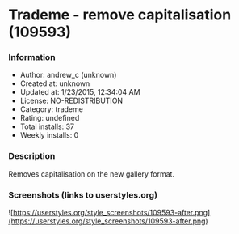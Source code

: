 # Trademe - remove capitalisation (109593)

### Information
- Author: andrew_c (unknown)
- Created at: unknown
- Updated at: 1/23/2015, 12:34:04 AM
- License: NO-REDISTRIBUTION
- Category: trademe
- Rating: undefined
- Total installs: 37
- Weekly installs: 0


### Description
Removes capitalisation on the new gallery format.


### Screenshots (links to userstyles.org)
![https://userstyles.org/style_screenshots/109593-after.png](https://userstyles.org/style_screenshots/109593-after.png)


